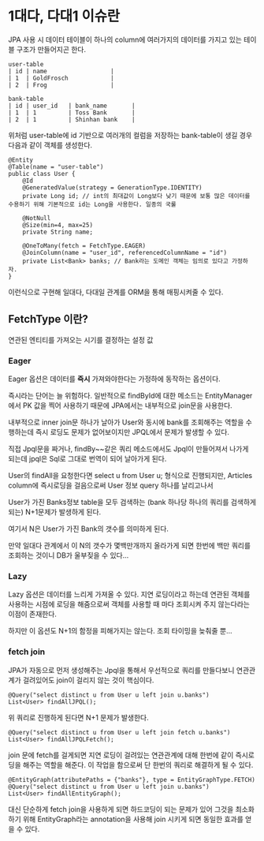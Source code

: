 # 1대다, 다대1 이슈란

JPA 사용 시 데이터 테이블이 하나의 column에 여러가지의 데이터를 가지고 있는 테이블 구조가 만들어지곤 한다.

```
user-table
| id | name                  |
| 1  | GoldFrosch            |
| 2  | Frog                  |

bank-table
| id | user_id   | bank_name       |
| 1  | 1         | Toss Bank       |
| 2  | 1         | Shinhan bank    |
```

위처럼 user-table에 id 기반으로 여러개의 컬럼을 저장하는 bank-table이 생길 경우 다음과 같이 객체를 생성한다.

```
@Entity
@Table(name = "user-table")
public class User {
    @Id
    @GeneratedValue(strategy = GenerationType.IDENTITY)
    private Long id; // int의 최대값이 Long보다 낮기 때문에 보통 많은 데이터를 수용하기 위해 기본적으로 id는 Long을 사용한다. 일종의 국룰

    @NotNull
    @Size(min=4, max=25)
    private String name;

    @OneToMany(fetch = FetchType.EAGER)
    @JoinColumn(name = "user_id", referencedColumnName = "id")
    private List<Bank> banks; // Bank라는 도메인 객체는 임의로 있다고 가정하자.
}
```

이런식으로 구현해 일대다, 다대일 관계를 ORM을 통해 매핑시켜줄 수 있다.

## FetchType 이란?

연관된 엔티티를 가져오는 시기를 결정하는 설정 값

### Eager

Eager 옵션은 데이터를 **즉시** 가져와야한다는 가정하에 동작하는 옵션이다.

즉시라는 단어는 늘 위험하다. 일반적으로 findById에 대한 메소드는 EntityManager에서 PK 값을 찍어 사용하기 때문에 JPA에서는 내부적으로 join문을 사용한다.

내부적으로 inner join문 하나가 날아가 User와 동시에 bank를 조회해주는 역할을 수행하는데 즉시 로딩도 문제가 없어보이지만 JPQL에서 문제가 발생할 수 있다.

직접 Jpql문을 짜거나, findBy~~같은 쿼리 메소드에서도 Jpql이 만들어져서 나가게 되는데 jpql은 Sql로 그대로 번역이 되어 날아가게 된다.

User의 findAll을 요청한다면 select u from User u; 형식으로 진행되지만, Articles column에 즉시로딩을 걸음으로써 User 정보 query 하나를 날리고나서

User가 가진 Banks정보 table을 모두 검색하는 (bank 하나당 하나의 쿼리를 검색하게 되는) N+1문제가 발생하게 된다.

여기서 N은 User가 가진 Bank의 갯수를 의미하게 된다.

만약 일대다 관계에서 이 N의 갯수가 몇백만개까지 올라가게 되면 한번에 백만 쿼리를 조회하는 것이니 DB가 울부짖을 수 있다...

### Lazy

Lazy 옵션은 데이터를 느리게 가져올 수 있다. 지연 로딩이라고 하는데 연관된 객체를 사용하는 시점에 로딩을 해줌으로써 객체를 사용할 때 마다 조회시켜 주지 않는다라는 이점이 존재한다.

하지만 이 옵션도 N+1의 함정을 피해가지는 않는다. 조회 타이밍을 늦춰줄 뿐...

### fetch join

JPA가 자동으로 먼저 생성해주는 Jpql을 통해서 우선적으로 쿼리를 만들다보니 연관관계가 걸려있어도 join이 걸리지 않는 것이 핵심이다.

```
@Query("select distinct u from User u left join u.banks")
List<User> findAllJPQL();
```

위 쿼리로 진행하게 된다면 N+1 문제가 발생한다.

```
@Query("select distinct u from User u left join fetch u.banks")
List<User> findAllJPQLFetch();
```

join 문에 fetch를 걸게되면 지연 로딩이 걸려있는 연관관계에 대해 한번에 같이 즉시로딩을 해주는 역할을 해준다.
이 작업을 함으로써 단 한번의 쿼리로 해결하게 될 수 있다.

```
@EntityGraph(attributePaths = {"banks"}, type = EntityGraphType.FETCH)
@Query("select distinct u from User u left join u.banks")
List<User> findAllEntityGraph();
```

대신 단순하게 fetch join을 사용하게 되면 하드코딩이 되는 문제가 있어 그것을 최소화하기 위해 EntityGraph라는 annotation을 사용해 join 시키게 되면 동일한 효과를 얻을 수 있다.
